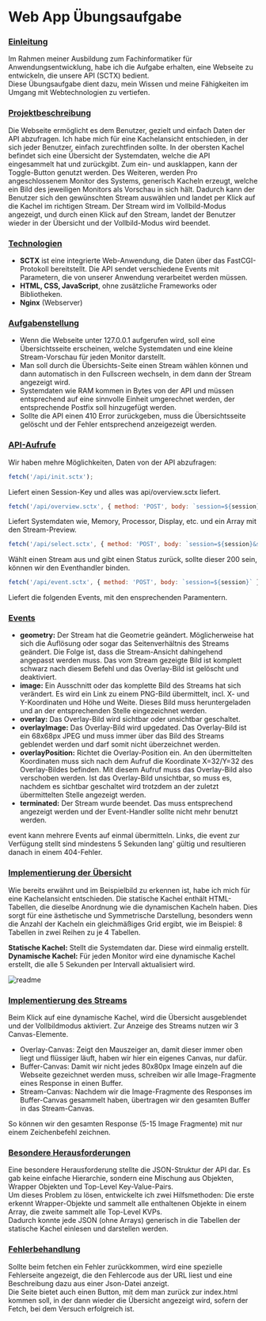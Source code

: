 <h1>Web App Übungsaufgabe</h1>

<h3><u>Einleitung</u></h3>
<p>Im Rahmen meiner Ausbildung zum Fachinformatiker für Anwendungsentwicklung, habe ich die Aufgabe erhalten, eine Webseite zu entwickeln, die unsere API (SCTX) bedient. <br>
Diese Übungsaufgabe dient dazu, mein Wissen und meine Fähigkeiten im Umgang mit Webtechnologien zu vertiefen.</p>

<h3><u>Projektbeschreibung</u></h3>
<p>Die Webseite ermöglicht es dem Benutzer, gezielt und einfach Daten der API abzufragen.
Ich habe mich für eine Kachelansicht entschieden, in der sich jeder Benutzer, einfach zurechtfinden sollte.
In der obersten Kachel befindet sich eine Übersicht der Systemdaten, welche die API eingesammelt hat und zurückgibt. Zum ein- und ausklappen, kann der Toggle-Button genutzt werden.
Des Weiteren, werden Pro angeschlossenem Monitor des Systems, generisch Kacheln erzeugt, welche ein Bild des jeweiligen Monitors als Vorschau in sich hält.
Dadurch kann der Benutzer sich den gewünschten Stream auswählen und landet per Klick auf die Kachel im richtigen Stream.
Der Stream wird im Vollbild-Modus angezeigt, und durch einen Klick auf den Stream, landet der Benutzer wieder in der Übersicht und der Vollbild-Modus wird beendet.
</p>

<h3><u>Technologien</u></h3>
<ul>
<li><b>SCTX</b> ist eine integrierte Web-Anwendung, die Daten über das FastCGI-Protokoll bereitstellt. 
Die API sendet verschiedene Events mit Parametern, die von unserer Anwendung verarbeitet werden müssen.</li>
<li><b>HTML, CSS, JavaScript</b>, ohne zusätzliche Frameworks oder Bibliotheken.</li>
<li><b>Nginx</b> (Webserver)</li>
</ul>

<h3><u>Aufgabenstellung</u></h3>
<ul>
<li>Wenn die Webseite unter 127.0.0.1 aufgerufen wird, soll eine Übersichtsseite erscheinen, welche Systemdaten und eine kleine Stream-Vorschau für jeden Monitor darstellt.</li>
<li>Man soll durch die Übersichts-Seite einen Stream wählen können und dann automatisch in den Fullscreen wechseln, in dem dann der Stream angezeigt wird.</li>
<li>Systemdaten wie RAM kommen in Bytes von der API und müssen entsprechend auf eine sinnvolle Einheit umgerechnet werden, der entsprechende Postfix soll hinzugefügt werden.</li>
<li>Sollte die API einen 410 Error zurückgeben, muss die Übersichtsseite gelöscht und der Fehler entsprechend anzeigezeigt werden.</li>
</ul>

<h3><u>API-Aufrufe</u></h3>
<p>Wir haben mehre Möglichkeiten, Daten von der API abzufragen:</p>

```javascript
fetch('/api/init.sctx');
```
<p>Liefert einen Session-Key und alles was api/overview.sctx liefert.</p>

```javascript
fetch('/api/overview.sctx', { method: 'POST', body: `session=${session}` });
```

<p> Liefert Systemdaten wie, Memory, Processor, Display, etc. und ein Array mit den Stream-Preview.</p>

```javascript
fetch('/api/select.sctx', { method: 'POST', body: `session=${session}&stream=${(streamNumber)}`});
```

<p>Wählt einen Stream aus und gibt einen Status zurück, sollte dieser 200 sein, können wir den Eventhandler binden.</p>

```javascript
fetch('/api/event.sctx', { method: 'POST', body: `session=${session}` });
```

<p>Liefert die folgenden Events, mit den ensprechenden Paramentern.

<h3><u>Events</u></h3>
<ul>
<li><b>geometry:</b> Der Stream hat die Geometrie geändert. Möglicherweise hat sich die Auflösung oder sogar das Seitenverhältnis des Streams geändert. Die Folge ist, dass die Stream-Ansicht dahingehend angepasst werden muss. Das vom Stream gezeigte Bild ist komplett schwarz nach diesem Befehl und das Overlay-Bild ist gelöscht und deaktiviert.</li>
<li><b>image:</b> Ein Ausschnitt oder das komplette Bild des Streams hat sich verändert. Es wird ein Link zu einem PNG-Bild übermittelt, incl. X- und Y-Koordinaten und Höhe und Weite.
Dieses Bild muss heruntergeladen und an der entsprechenden Stelle eingezeichnet werden.</li>
<li><b>overlay:</b> Das Overlay-Bild wird sichtbar oder unsichtbar geschaltet.</li>
<li><b>overlayImage:</b> Das Overlay-Bild wird upgedated. Das Overlay-Bild ist ein 68x68px JPEG und muss immer über das Bild des Streams geblendet werden und darf somit nicht überzeichnet werden.</li>
<li><b>overlayPosition:</b> Richtet die Overlay-Position ein. An den übermittelten Koordinaten muss sich nach dem Aufruf die Koordinate X=32/Y=32 des Overlay-Bildes befinden. Mit diesem Aufruf muss das Overlay-Bild also verschoben werden. Ist das Overlay-Bild unsichtbar, so muss es, nachdem es sichtbar geschaltet wird trotzdem an der zuletzt übermittelten Stelle angezeigt werden.</li>
<li><b>terminated:</b> Der Stream wurde beendet. Das muss entsprechend angezeigt werden und der Event-Handler sollte nicht mehr benutzt werden.</li>
</ul>
<p>event kann mehrere Events auf einmal übermitteln. Links, die event zur Verfügung stellt sind mindestens 5 Sekunden lang' gültig und resultieren danach in einem 404-Fehler.</p>

<h3><u>Implementierung der Übersicht</u></h3>
<p>Wie bereits erwähnt und im Beispielbild zu erkennen ist, habe ich mich für eine Kachelansicht entschieden. Die statische Kachel enthält HTML-Tabellen, die dieselbe Anordnung wie die dynamischen Kacheln haben. Dies sorgt für eine ästhetische und Symmetrische Darstellung, besonders wenn die Anzahl der Kacheln ein gleichmäßiges Grid ergibt, wie im Beispiel: 8 Tabellen in zwei Reihen zu je 4 Tabellen.</p>
 <b>Statische Kachel:</b> Stellt die Systemdaten dar. Diese wird einmalig erstellt.<br>
<b>Dynamische Kachel:</b> Für jeden Monitor wird eine dynamische Kachel erstellt, die alle 5 Sekunden per Intervall aktualisiert wird.<br>

![readme](https://github.com/user-attachments/assets/51cf1e1c-3f9a-4b80-82e5-46ebe2157d99)

<h3><u>Implementierung des Streams</u></h3>
<p>Beim Klick auf eine dynamische Kachel, wird die Übersicht ausgeblendet und der Vollbildmodus aktiviert. Zur Anzeige des Streams nutzen wir 3 Canvas-Elemente.</p>
<ul>
<li>Overlay-Canvas: Zeigt den Mauszeiger an, damit dieser immer oben liegt und flüssiger läuft, haben wir hier ein eigenes Canvas, nur dafür.</li>
<li>Buffer-Canvas: Damit wir nicht jedes 80x80px Image einzeln auf die Webseite gezeichnet werden muss, schreiben wir alle Image-Fragmente eines Response in einen Buffer.</li>
<li>Stream-Canvas: Nachdem wir die Image-Fragmente des Responses im Buffer-Canvas gesammelt haben, übertragen wir den gesamten Buffer in das Stream-Canvas.</li>
</ul>
<p>So können wir den gesamten Response (5-15 Image Fragmente) mit nur einem Zeichenbefehl zeichnen.</p>

<h3><u>Besondere Herausforderungen</u></h3>
<p>Eine besondere Herausforderung stellte die JSON-Struktur der API dar. Es gab keine einfache Hierarchie, sondern eine Mischung aus Objekten, Wrapper Objekten und Top-Level Key-Value-Pairs. <br>
Um dieses Problem zu lösen, entwickelte ich zwei Hilfsmethoden: Die erste erkennt Wrapper-Objekte und sammelt alle enthaltenen Objekte in einem Array, die zweite sammelt alle Top-Level KVPs. <br>
Dadurch konnte jede JSON (ohne Arrays) generisch in die Tabellen der statische Kachel einlesen und darstellen werden.</p>

<h3><u>Fehlerbehandlung</u></h3>
<p>Sollte beim fetchen ein Fehler zurückkommen, wird eine spezielle Fehlerseite angezeigt, die den Fehlercode aus der URL liest und eine Beschreibung dazu aus einer Json-Datei anzeigt.<br>
Die Seite bietet auch einen Button, mit dem man zurück zur index.html kommen soll, in der dann wieder die Übersicht angezeigt wird, sofern der Fetch, bei dem Versuch erfolgreich ist.</p>

